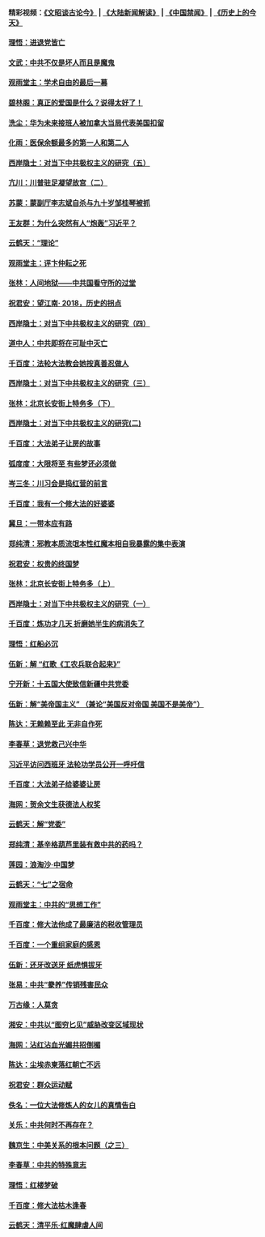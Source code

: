 #### 精彩视频：[《文昭谈古论今》](https://github.com/gfw-breaker/wenzhao/blob/master/README.md?t=12071831) | [《大陆新闻解读》](https://github.com/gfw-breaker/ntdtv-comedy/blob/master/README.md?t=12071831) | [《中国禁闻》](https://github.com/gfw-breaker/ntdtv-news/blob/master/README.md?t=12071831) | [《历史上的今天》](https://github.com/gfw-breaker/today-in-history/blob/master/README.md?t=12071831) 

#### [理悟：进退党皆亡](../pages/nsc993/n10896617.md?t=12071831) 

#### [文武：中共不仅是坏人而且是魔鬼](../pages/nsc993/n10896590.md?t=12071831) 

#### [观雨堂主：学术自由的最后一幕](../pages/nsc993/n10896282.md?t=12071831) 

#### [碧林阁：真正的爱国是什么？说得太好了！](../pages/nsc993/n10896196.md?t=12071831) 

#### [洗尘：华为未来接班人被加拿大当局代表美国扣留](../pages/nsc993/n10896171.md?t=12071831) 

#### [化雨：医保余额最多的第一人和第二人](../pages/nsc993/n10894411.md?t=12071831) 

#### [西岸隐士：对当下中共极权主义的研究（五）](../pages/nsc993/n10894095.md?t=12071831) 

#### [亢川：川普驻足凝望故宫（二）](../pages/nsc993/n10893924.md?t=12071831) 

#### [苏蒙：蒙副厅李志斌自杀与九十岁邹桂琴被抓](../pages/nsc993/n10893359.md?t=12071831) 

#### [王友群：为什么突然有人“炮轰”习近平？](../pages/nsc993/n10892978.md?t=12071831) 

#### [云鹤天：“理论”](../pages/nsc993/n10893043.md?t=12071831) 

#### [观雨堂主：评卞仲耘之死](../pages/nsc993/n10891901.md?t=12071831) 

#### [张林：人间地狱——中共国看守所的过堂](../pages/nsc993/n10891002.md?t=12071831) 

#### [祝君安：望江南‧ 2018，历史的拐点](../pages/nsc993/n10889460.md?t=12071831) 

#### [西岸隐士：对当下中共极权主义的研究（四）](../pages/nsc993/n10887490.md?t=12071831) 

#### [道中人：中共即将在可耻中灭亡](../pages/nsc993/n10887956.md?t=12071831) 

#### [千百度：法轮大法教会她按真善忍做人](../pages/nsc993/n10887637.md?t=12071831) 

#### [西岸隐士：对当下中共极权主义的研究（三）](../pages/nsc993/n10882983.md?t=12071831) 

#### [张林：北京长安街上特务多（下）](../pages/nsc993/n10884987.md?t=12071831) 

#### [西岸隐士：对当下中共极权主义的研究(二)](../pages/nsc993/n10878756.md?t=12071831) 

#### [千百度：大法弟子让房的故事](../pages/nsc993/n10883156.md?t=12071831) 

#### [弧度度：大限将至 有些梦还必须做](../pages/nsc993/n10882718.md?t=12071831) 

#### [岑三冬：川习会是捣红营的前言](../pages/nsc993/n10881767.md?t=12071831) 

#### [千百度：我有一个修大法的好婆婆](../pages/nsc993/n10880660.md?t=12071831) 

#### [冀旦：一带本应有路](../pages/nsc993/n10880340.md?t=12071831) 

#### [郑纯清：邪教本质流氓本性红魔本相自我暴露的集中表演](../pages/nsc993/n10880329.md?t=12071831) 

#### [祝君安：权贵的终国梦](../pages/nsc993/n10880242.md?t=12071831) 

#### [张林：北京长安街上特务多（上）](../pages/nsc993/n10880009.md?t=12071831) 

#### [西岸隐士：对当下中共极权主义的研究（一）](../pages/nsc993/n10878740.md?t=12071831) 

#### [千百度：炼功才几天 折磨她半生的病消失了](../pages/nsc993/n10878447.md?t=12071831) 

#### [理悟：红船必沉](../pages/nsc993/n10877545.md?t=12071831) 

#### [伍新：解 “红歌《工农兵联合起来》”](../pages/nsc993/n10876264.md?t=12071831) 

#### [宁开新：十五国大使致信新疆中共党委](../pages/nsc993/n10876212.md?t=12071831) 

#### [伍新：解“美帝国主义” （兼论“美国反对帝国 美国不是美帝”）](../pages/nsc993/n10874688.md?t=12071831) 

#### [陈达：无赖赖至此 无非自作死](../pages/nsc993/n10874640.md?t=12071831) 

#### [李春草：退党救己兴中华](../pages/nsc993/n10874600.md?t=12071831) 

#### [习近平访问西班牙 法轮功学员公开一呼吁信](../pages/nsc993/n10873818.md?t=12071831) 

#### [千百度：大法弟子给婆婆让房](../pages/nsc993/n10870567.md?t=12071831) 

#### [海网：贺余文生获德法人权奖](../pages/nsc993/n10869990.md?t=12071831) 

#### [云鹤天：解“党委”](../pages/nsc993/n10869977.md?t=12071831) 

#### [郑纯清：基辛格葫芦里装有救中共的药吗？](../pages/nsc993/n10868192.md?t=12071831) 

#### [莲园：浪淘沙‧中国梦](../pages/nsc993/n10868184.md?t=12071831) 

#### [云鹤天：“七”之宿命](../pages/nsc993/n10868163.md?t=12071831) 

#### [观雨堂主：中共的“思想工作”](../pages/nsc993/n10868076.md?t=12071831) 

#### [千百度：修大法他成了最廉洁的税收管理员](../pages/nsc993/n10867964.md?t=12071831) 

#### [千百度：一个重组家庭的感恩](../pages/nsc993/n10865204.md?t=12071831) 

#### [伍新：还牙改送牙 纸虎惧拔牙](../pages/nsc993/n10863679.md?t=12071831) 

#### [张易：中共“豢养”传销残害民众](../pages/nsc993/n10864740.md?t=12071831) 

#### [万古缘：人莫贪](../pages/nsc993/n10863667.md?t=12071831) 

#### [湘安：中共以“图穷匕见”威胁改变区域现状](../pages/nsc993/n10864609.md?t=12071831) 

#### [海网：沾红沾血光媚共招倒楣](../pages/nsc993/n10863591.md?t=12071831) 

#### [陈达：尘埃赤柬落红朝亡不远](../pages/nsc993/n10863562.md?t=12071831) 

#### [祝君安：群众运动赋](../pages/nsc993/n10863448.md?t=12071831) 

#### [佚名：一位大法修炼人的女儿的真情告白](../pages/nsc993/n10861395.md?t=12071831) 

#### [关乐：中共何时不再存在？](../pages/nsc993/n10860742.md?t=12071831) 

#### [魏京生：中美关系的根本问题（之三）](../pages/nsc993/n10860643.md?t=12071831) 

#### [李春草：中共的特殊意志](../pages/nsc993/n10860705.md?t=12071831) 

#### [理悟：红楼梦破](../pages/nsc993/n10855545.md?t=12071831) 

#### [千百度：修大法枯木逢春](../pages/nsc993/n10855876.md?t=12071831) 

#### [云鹤天：清平乐‧红魔肆虐人间](../pages/nsc993/n10855540.md?t=12071831) 

